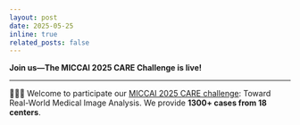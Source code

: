 ```yaml
---
layout: post
date: 2025-05-25
inline: true
related_posts: false
---
```


**Join us—The MICCAI 2025 CARE Challenge is live!**

---

&#127752;&#127752;&#127752; Welcome to participate our [MICCAI 2025 CARE challenge](https://zmic.org.cn/care_2025/): Toward Real-World Medical Image Analysis. We provide **1300+ cases from 18 centers**.
